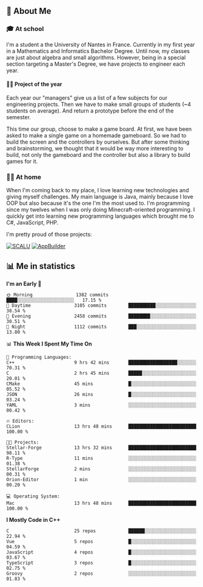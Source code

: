 ## 👀 About Me

### 🎓 At school

I'm a student a the University of Nantes in France. Currently in my first year in a Mathematics and Informatics Bachelor Degree. Until now, my classes are just about algebra and small algorithms. However, being in a special section targeting a Master's Degree, we have projects to engineer each year. 

#### 🔧🔬 Project of the year

Each year our "managers" give us a list of a few subjects for our engineering projects. Then we have to make small groups of students (~4 students on average). And return a prototype before the end of the semester.

This time our group, choose to make a game board. At first, we have been asked to make a single game on a homemade gameboard. So we had to build the screen and the controllers by ourselves. 
But after some thinking and brainstorming, we thought that it would be way more interesting to build, not only the gameboard and the controller but also a library to build games for it.

### 👨‍💻 At home

When I'm coming back to my place, I love learning new technologies and giving myself challenges. My main language is Java, mainly because I love OOP but also because it's the one I'm the most used to. I'm programming since my twelves when I was only doing Minecraft-oriented programming.  I quickly get into learning new programming languages which brought me to C#, JavaScript, PHP. 

I'm pretty proud of those projects:

[![SCALU](https://github-readme-stats.vercel.app/api/pin?username=renardfute&repo=SCALU)](https://github.com/renardfute/scalu)
[![AppBuilder](https://github-readme-stats.vercel.app/api/pin?username=pulsedev2&repo=AppBuilder)](https://github.com/pulsedev2/AppBuilder)

## 📊 Me in statistics
<!--START_SECTION:waka-->
**I'm an Early 🐤** 

```text
🌞 Morning                1382 commits        ████░░░░░░░░░░░░░░░░░░░░░   17.15 % 
🌆 Daytime                3105 commits        ██████████░░░░░░░░░░░░░░░   38.54 % 
🌃 Evening                2458 commits        ████████░░░░░░░░░░░░░░░░░   30.51 % 
🌙 Night                  1112 commits        ███░░░░░░░░░░░░░░░░░░░░░░   13.80 % 
```


📊 **This Week I Spent My Time On** 

```text
💬 Programming Languages: 
C++                      9 hrs 42 mins       ██████████████████░░░░░░░   70.31 % 
C                        2 hrs 45 mins       █████░░░░░░░░░░░░░░░░░░░░   20.01 % 
CMake                    45 mins             █░░░░░░░░░░░░░░░░░░░░░░░░   05.52 % 
JSON                     26 mins             █░░░░░░░░░░░░░░░░░░░░░░░░   03.24 % 
YAML                     3 mins              ░░░░░░░░░░░░░░░░░░░░░░░░░   00.42 % 

🔥 Editors: 
CLion                    13 hrs 48 mins      █████████████████████████   100.00 % 

🐱‍💻 Projects: 
Stellar-Forge            13 hrs 32 mins      █████████████████████████   98.11 % 
R-Type                   11 mins             ░░░░░░░░░░░░░░░░░░░░░░░░░   01.38 % 
StellarForge             2 mins              ░░░░░░░░░░░░░░░░░░░░░░░░░   00.31 % 
Orion-Editor             1 min               ░░░░░░░░░░░░░░░░░░░░░░░░░   00.20 % 

💻 Operating System: 
Mac                      13 hrs 48 mins      █████████████████████████   100.00 % 
```

**I Mostly Code in C++** 

```text
C                        25 repos            ██████░░░░░░░░░░░░░░░░░░░   22.94 % 
Vue                      5 repos             █░░░░░░░░░░░░░░░░░░░░░░░░   04.59 % 
JavaScript               4 repos             █░░░░░░░░░░░░░░░░░░░░░░░░   03.67 % 
TypeScript               3 repos             █░░░░░░░░░░░░░░░░░░░░░░░░   02.75 % 
Groovy                   2 repos             ░░░░░░░░░░░░░░░░░░░░░░░░░   01.83 % 
```




<!--END_SECTION:waka-->
